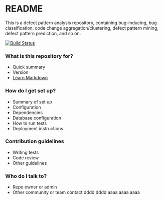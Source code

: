 # README #

This is a defect pattern analysis repository, containing bug-inducing, bug classification, code change aggregation/clustering, defect pattern mining, defect pattern prediction, and so on.

[![Build Status](https://www.travis-ci.org/zhangch1991425/defectpatternanalysis.svg?branch=master)](https://www.travis-ci.org/zhangch1991425/defectpatternanalysis)
### What is this repository for? ###

* Quick summary
* Version
* [Learn Markdown](https://bitbucket.org/tutorials/markdowndemo)

### How do I get set up? ###

* Summary of set up
* Configuration
* Dependencies
* Database configuration
* How to run tests
* Deployment instructions

### Contribution guidelines ###

* Writing tests
* Code review
* Other guidelines

### Who do I talk to? ###

* Repo owner or admin
* Other community or team contact
dddd
dddd
aaaa
aaaa
aaaa
